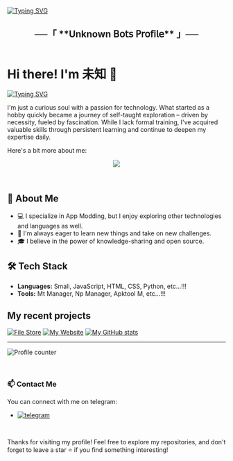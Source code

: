 [![Typing SVG](https://readme-typing-svg.herokuapp.com?font=Fira+Code&weight=500&size=26&pause=1000&color=7150F7&center=true&vCenter=true&width=435&lines=Welcome+To+My+GitHub+Profile;Exploring+The+World+Of+Code;Make+Sure+You+Leave+%E2%AD%90)](https://git.io/typing-svg)

<h2 align="center">
    ──「 **Unknown 𝖡𝗈𝗍𝗌 𝖯𝗋𝗈𝖿𝗂𝗅𝖾** 」──
</h2>

<div style="display: flex;">
  <div style="flex: 1;">

# Hi there! I'm 未知 👋

[![Typing SVG](https://readme-typing-svg.herokuapp.com?font=Fira+Code&weight=500&size=22&pause=1000&color=F70000&center=true&vCenter=true&width=435&lines=I+am+VAIBHAVSATPUTE;I+am+App+Modder;I+am+Web+Developer;I+am+Ethical+Hacker;I+am+Reverse+Engineer;I+amUI%2FUX+Designer)](https://git.io/typing-svg)

I'm just a curious soul with a passion for technology. What started as a hobby quickly became a journey of self-taught exploration – driven by necessity, fueled by fascination. While I lack formal training, I've acquired valuable skills through persistent learning and continue to deepen my expertise daily.

Here's a bit more about me:
<p align="center">
<img src="https://i.ibb.co/BHqMgJ9h/IMG-20250919-201351-451.jpg">
</p>

<br>

## 🌟 About Me

- 💻 I specialize in App Modding, but I enjoy exploring other technologies and languages as well.
- 🚀 I'm always eager to learn new things and take on new challenges.
- 🎓 I believe in the power of knowledge-sharing and open source.

## 🛠️ Tech Stack

- **Languages:** Smali, JavaScript, HTML, CSS, Python, etc...!!!
- **Tools:** Mt Manager, Np Manager, Apktool M, etc...!!!

## My recent projects
[![File Store](https://github-readme-stats.vercel.app/api/pin?username=vaibhavsatputebot&theme=github_dark&hide_border=true&repo=About_Me)](https://github.com/Codeflix-bots/filestore)
[![My Website](https://github-readme-stats.vercel.app/api/pin?username=vaibhavsatputebot&theme=github_dark&hide_border=true&repo=filestore)](https://github.com/vaibhavsatputebot/filestore)
[![My GitHub stats](https://github-readme-stats.vercel.app/api?username=vaibhavsatputebot)](https://github.com/vaibhavsatputebot/github-readme-stats)

---


![Profile counter](https://moe-counter.glitch.me/get/@vaibhavsatputebot)

<br>

### 📫 Contact Me

You can connect with me on telegram:

- [![telegram](https://img.shields.io/badge/Modder-Telegram-blue?style=for-the-badge&logo=telegram)](https://t.me/vaibhavsatpute)
<br>

Thanks for visiting my profile! Feel free to explore my repositories, and don't forget to leave a star ⭐️ if you find something interesting!

